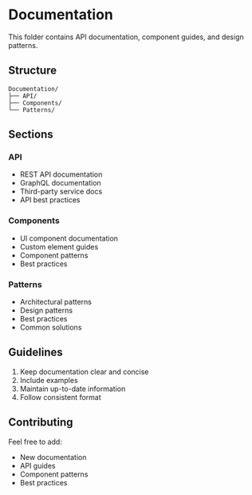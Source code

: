 # Documentation

This folder contains API documentation, component guides, and design patterns.

## Structure

```
Documentation/
├── API/
├── Components/
└── Patterns/
```

## Sections

### API
- REST API documentation
- GraphQL documentation
- Third-party service docs
- API best practices

### Components
- UI component documentation
- Custom element guides
- Component patterns
- Best practices

### Patterns
- Architectural patterns
- Design patterns
- Best practices
- Common solutions

## Guidelines

1. Keep documentation clear and concise
2. Include examples
3. Maintain up-to-date information
4. Follow consistent format

## Contributing

Feel free to add:
- New documentation
- API guides
- Component patterns
- Best practices
